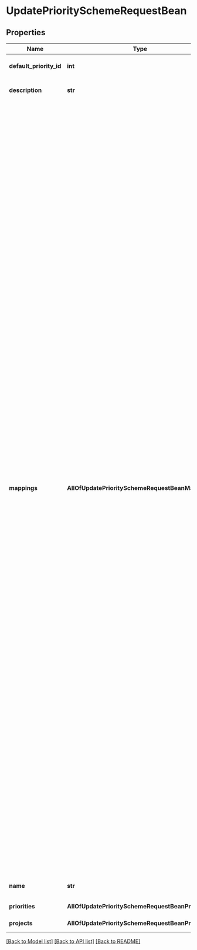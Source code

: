 # UpdatePrioritySchemeRequestBean

## Properties
Name | Type | Description | Notes
------------ | ------------- | ------------- | -------------
**default_priority_id** | **int** | The default priority of the scheme. | [optional] 
**description** | **str** | The description of the priority scheme. | [optional] 
**mappings** | **AllOfUpdatePrioritySchemeRequestBeanMappings** | Instructions to migrate the priorities of issues.  &#x60;in&#x60; mappings are used to migrate the priorities of issues to priorities used within the priority scheme.  &#x60;out&#x60; mappings are used to migrate the priorities of issues to priorities not used within the priority scheme.   *  When **priorities** are **added** to the priority scheme, no mapping needs to be provided as the new priorities are not used by any issues.  *  When **priorities** are **removed** from the priority scheme, issues that are using those priorities must be migrated to new priorities used by the priority scheme.           *  An &#x60;in&#x60; mapping must be provided for each of these priorities.  *  When **projects** are **added** to the priority scheme, the priorities of issues in those projects might need to be migrated to new priorities used by the priority scheme. This can occur when the current scheme does not use all the priorities in the project(s)&#x27; priority scheme(s).           *  An &#x60;in&#x60; mapping must be provided for each of these priorities.  *  When **projects** are **removed** from the priority scheme, the priorities of issues in those projects might need to be migrated to new priorities within the **Default Priority Scheme** that are not used by the priority scheme. This can occur when the **Default Priority Scheme** does not use all the priorities within the current scheme.           *  An &#x60;out&#x60; mapping must be provided for each of these priorities.  For more information on &#x60;in&#x60; and &#x60;out&#x60; mappings, see the child properties documentation for the &#x60;PriorityMapping&#x60; object below. | [optional] 
**name** | **str** | The name of the priority scheme. Must be unique. | [optional] 
**priorities** | **AllOfUpdatePrioritySchemeRequestBeanPriorities** | The priorities in the scheme. | [optional] 
**projects** | **AllOfUpdatePrioritySchemeRequestBeanProjects** | The projects in the scheme. | [optional] 

[[Back to Model list]](../README.md#documentation-for-models) [[Back to API list]](../README.md#documentation-for-api-endpoints) [[Back to README]](../README.md)

